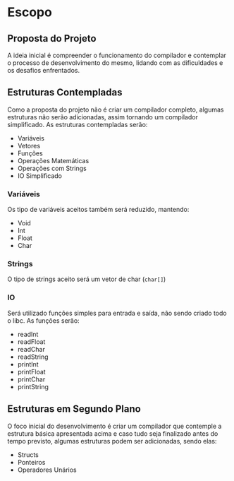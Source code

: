 # Escopo

## Proposta do Projeto

A ideia inicial é compreender o funcionamento do compilador e contemplar o processo de desenvolvimento do mesmo, lidando com as dificuldades e os desafios enfrentados.

## Estruturas Contempladas

Como a proposta do projeto não é criar um compilador completo, algumas estruturas não serão adicionadas, assim tornando um compilador simplificado.
As estruturas contempladas serão:
- Variáveis
- Vetores
- Funções
- Operações Matemáticas
- Operações com Strings
- IO Simplificado

### Variáveis

Os tipo de variáveis aceitos também será reduzido, mantendo:
- Void
- Int
- Float
- Char

### Strings

O tipo de strings aceito será um vetor de char (`char[]`)

### IO

Será utilizado funções simples para entrada e saída, não sendo criado todo o libc. As funções serão:
- readInt
- readFloat
- readChar
- readString
- printInt
- printFloat
- printChar
- printString

## Estruturas em Segundo Plano

O foco inicial do desenvolvimento é criar um compilador que contemple a estrutura básica apresentada acima e caso tudo seja finalizado antes do tempo previsto, algumas estruturas podem ser adicionadas, sendo elas:
- Structs
- Ponteiros
- Operadores Unários
